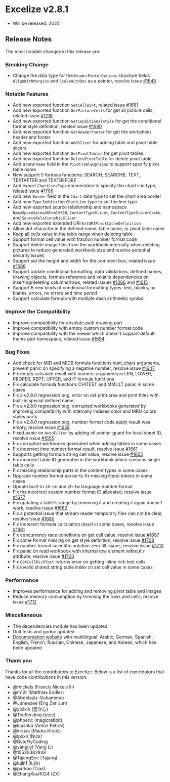 # Excelize v2.8.1

* Will be released: 2024

## Release Notes

The most notable changes in this release are:

### Breaking Change

* Change the data type for the `HeaderFooterOptions` structure fields `AlignWithMargins` and `ScaleWithDoc` as a pointer, resolve issue [#1645](https://github.com/xuri/excelize/issues/1645)

### Notable Features

* Add new exported function `SetCellUint`, related issue [#1681](https://github.com/xuri/excelize/issues/1681)
* Add new exported function `GetPictureCells` for get all picture cells, related issue [#1218](https://github.com/xuri/excelize/issues/1218)
* Add new exported function `GetConditionalStyle` for get the conditional format style definition, related issue [#1690](https://github.com/xuri/excelize/issues/1690)
* Add new exported function `GetHeaderFooter` for get the worksheet header and footer
* Add new exported function `AddSlicer` for adding table and pivot table slicers
* Add new exported function `GetPivotTables` for get pivot tables
* Add new exported function `DeletePivotTable` for delete pivot table
* Add a new `Name` field in the `PivotTableOptions` to support specify pivot table name
* New support 5 formula functions: SEARCH, SEARCHB, TEXT, TEXTAFTER and TEXTBEFORE
* Add export `ChartLineType` enumeration to specify the chart line type, related issue [#1706](https://github.com/xuri/excelize/issues/1706)
* Add new `Border` field in the `Chart` data type to set the chart area border
* Add new `Type` field in the `ChartLine` type to set the line type
* Add new exported source relationship and namespace `NameSpaceSpreadSheetXR10`, `ContentTypeSlicer`, `ContentTypeSlicerCache`, and `SourceRelationshipSlicer`
* Add new exported extended URI `ExtURIPivotCacheDefinition`
* Allow dot character in the defined name, table name, or pivot table name
* Keep all cells value in the table range when deleting table
* Support format cell value with fraction number format code
* Support delete image files from the workbook internally when deleting pictures to reduce generated workbook size and resolve potential security issues
* Support set the height and width for the comment box, related issue [#1688](https://github.com/xuri/excelize/issues/1688)
* Support update conditional formatting, data validations, defined names, drawing objects, formula reference and volatile dependencies on inserting/deleting columns/rows, related issues [#1306](https://github.com/xuri/excelize/issues/1306) and [#1615](https://github.com/xuri/excelize/issues/1615)
* Support 6 new kinds of conditional formatting types: text, blanks, no blanks, errors, no errors and time period
* Support calculate formula with multiple dash arithmetic symbol

### Improve the Compatibility

* Improve compatibility for absolute path drawing part
* Improve compatibility with empty custom number format code
* Improve compatibility with the viewer which doesn't support default theme part namespace, related issue [#1694](https://github.com/xuri/excelize/issues/1694)

### Bug Fixes

* Add check for MID and MIDB formula functions num_chars arguments, prevent panic on specifying a negative number, resolve issue [#1647](https://github.com/xuri/excelize/issues/1647)
* Fix empty calculate result with numeric arguments in LEN, LOWER, PROPER, REPT, UPPER, and IF formula functions
* Fix calculate formula functions CHITEST and MMULT panic in some cases
* Fix a v2.8.0 regression bug, error on set print area and print titles with built-in special defined name
* Fix a v2.8.0 regression bug, corrupted workbooks generated by improving compatibility with internally indexed color and MRU colors styles parts
* Fix a v2.8.0 regression bug, number format code apply result was empty, resolve issue [#1658](https://github.com/xuri/excelize/issues/1658)
* Fixed panic on `AutoFilter` by adding nil pointer guard for local sheet ID, resolve issue [#1655](https://github.com/xuri/excelize/issues/1655)
* Fix corrupted workbooks generated when adding tables in some cases
* Fix incorrect time number format result, resolve issue [#1661](https://github.com/xuri/excelize/issues/1661)
* Supports getting formula string cell value, resolve issue [#1665](https://github.com/xuri/excelize/issues/1665)
* Fix incorrect table ID generated in the workbook which contains single table cells
* Fix missing relationship parts in the content types in some cases
* Upgrade number format parser to fix missing literal tokens in some cases
* Update built-in zh-cn and zh-tw language number format
* Fix the incorrect custom number format ID allocated, resolve issue [#1677](https://github.com/xuri/excelize/issues/1677)
* Fix updating a table's range by removing it and creating it again doesn't work, resolve issue [#1682](https://github.com/xuri/excelize/issues/1682)
* Fix a potential issue that stream reader temporary files can not be clear, resolve issue [#1680](https://github.com/xuri/excelize/issues/1680)
* Fix incorrect formula calculation result in some cases, resolve issue [#1681](https://github.com/xuri/excelize/issues/1681)
* Fix concurrency race conditions on get cell value, resolve issue [#1687](https://github.com/xuri/excelize/issues/1687)
* Fix some format missing on get style definition, resolve issue [#1708](https://github.com/xuri/excelize/issues/1708)
* Fix number format scientific notation zero fill issues, resolve issue [#1710](https://github.com/xuri/excelize/issues/1710)
* Fix panic on read workbook with internal row element without `r` attribute, resolve issue [#1723](https://github.com/xuri/excelize/issues/1723)
* Fix `GetCellRichText` returns error on getting inline rich text cells
* Fix invalid shared string table index on set cell value in some cases

### Performance

* Improves performance for adding and removing pivot table and images
* Reduce memory consumption by trimming the rows and cells, resolve issue [#1712](https://github.com/xuri/excelize/issues/1712)

### Miscellaneous

* The dependencies module has been updated
* Unit tests and godoc updated
* [Documentation website](https://xuri.me/excelize) with multilingual: Arabic, German, Spanish, English, French, Russian, Chinese, Japanese, and Korean, which has been updated

### Thank you

Thanks for all the contributors to Excelize. Below is a list of contributors that have code contributions in this version:

* @fnickels (Francis Nickels III)
* @m12r (Matthias Endler)
* @Abdelaziz-Ouhammou
* @Juneezee (Eng Zer Jun)
* @yicixin (壹次心)
* @TeeRenJing (rjtee)
* @phperic (magicrabbit)
* @kjushka (Anton Petrov)
* @krstak (Marko Krstic)
* @lpxxn (Nick)
* @ByteFlyCoding
* @yangliyl (Yang Li)
* @15535382838
* @TajangSec (Tajang)
* @lujin1 (lujin)
* @parkoo (Tian)
* @ZhangXiao1024 (ZX)
